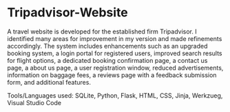 # Tripadvisor-Website
A travel website is developed for the established firm Tripadvisor. I identified many areas for improvement in my version and made refinements accordingly. The system includes enhancements such as an upgraded booking system, a login portal for registered users, improved search results for flight options, a dedicated booking confirmation page, a contact us page, a about us page, a user registration window, reduced advertisements, information on baggage fees, a reviews page with a feedback submission form, and additional features.  

Tools/Languages used: SQLite, Python, Flask, HTML, CSS, Jinja, Werkzueg, Visual Studio Code
